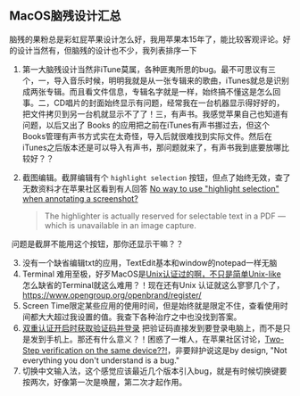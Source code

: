 ## MacOS脑残设计汇总

脑残的果粉总是彩虹屁苹果设计怎么好，我用苹果本15年了，能比较客观评论。好的设计当然有，但脑残的设计也不少，我列表排序一下

1. 第一大脑残设计当然非iTune莫属，各种匪夷所思的bug。最不可思议有三个，一，导入音乐时候，明明我就是从一张专辑来的歌曲，iTunes就总是识别成两张专辑。而且看文件信息，专辑名字就是一样，始终搞不懂这是怎么回事。二，CD唱片的封面始终显示有问题，经常我在一台机器显示得好好的，把文件拷贝到另一台机就显示不了了！三，有声书。我感觉苹果自己也知道有问题，以后又出了 Books 的应用把之前在iTunes有声书挪过去，但这个Books管理有声书方式实在太奇怪，导入后就很难找到实际文件。然后在iTunes之后版本还是可以导入有声书，那问题就来了，有声书我到底要放哪比较好？？

2. 截图编辑。截屏编辑有个 `highlight selection` 按钮，但点了始终无效，查了无数资料才在苹果社区看到有人回答 [No way to use "highlight selection" when annotating a screenshot?](https://discussions.apple.com/thread/250895032) 

   > The highlighter is actually reserved for selectable text in a PDF — which is unavailable in an image capture.

​       问题是截屏不能用这个按钮，那你还显示干嘛？？

3. 没有一个缺省编辑txt的应用，TextEdit基本和window的notepad一样无脑
4. Terminal 难用至极，好歹MacOS是[Unix认证过的啊，不只是简单Unix-like](https://arstechnica.com/gadgets/2007/08/mac-os-x-leopard-receives-unix-03-certification/) 怎么缺省的Terminal就这么难用？！现在还有Unix 认证就这么寥寥几个了， https://www.opengroup.org/openbrand/register/
5. Screen Time限定某些应用的使用时间，但是始终就是限定不住，查看使用时间都大大超过我设置的值。我查下各种治疗之中也没找到答案。
6. [双重认证开启时获取验证码并登录](https://support.apple.com/zh-cn/HT204974) 把验证码直接发到要登录电脑上，而不是只是发到手机上。那还有什么意义？！困惑了一堆人，在苹果社区讨论，[Two-Step verification on the same device??!](https://discussions.apple.com/thread/251902251)，非要辩护说这是by design, "Not everything you don't understand is a bug."
7. 切换中文输入法，这个感觉应该最近几个版本引入bug，就是有时候切换键要按两次，好像第一次是唤醒，第二次才起作用。

